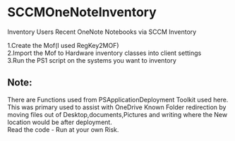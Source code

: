 # SCCMOneNoteInventory
Inventory Users Recent OneNote Notebooks via SCCM Inventory  

1.Create the Mof(I used RegKey2MOF)  
2.Import the Mof to Hardware inventory classes into client settings  
3.Run the PS1 script on the systems you want to inventory  

## Note:
There are Functions used from PSApplicationDeployment Toolkit used here.   
This was primary used to assist with OneDrive Known Folder redirection by moving files out of Desktop,documents,Pictures and writing where the New location would be after deployment.   
Read the code - Run at your own Risk.
